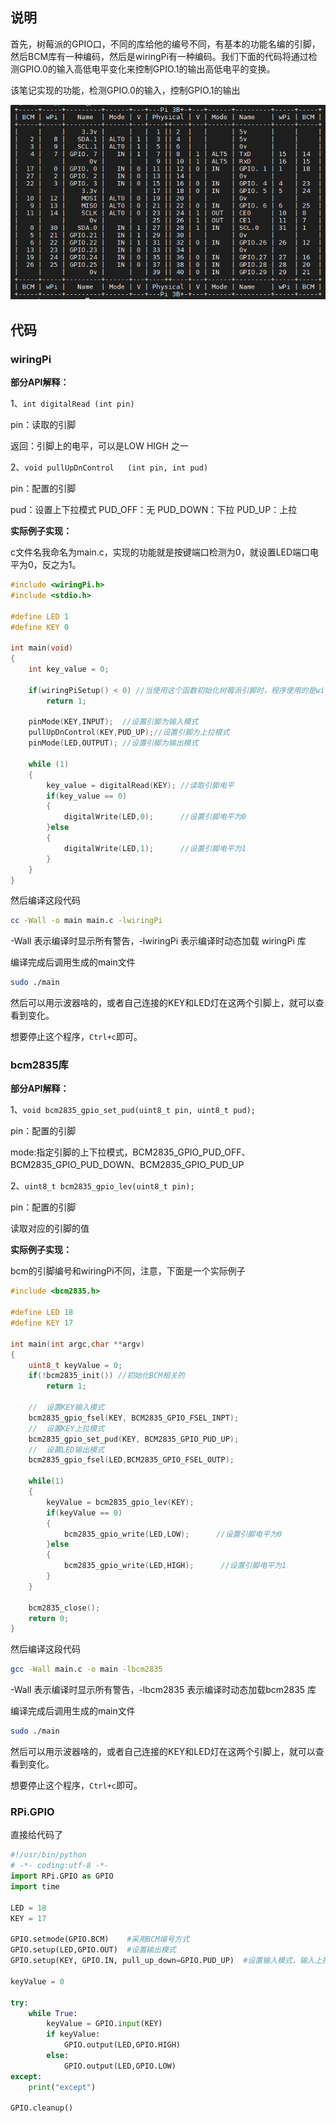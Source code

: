 ## 说明

首先，树莓派的GPIO口，不同的库给他的编号不同，有基本的功能名编的引脚，然后BCM库有一种编码，然后是wiringPi有一种编码。我们下面的代码将通过检测GPIO.0的输入高低电平变化来控制GPIO.1的输出高低电平的变换。

该笔记实现的功能，检测GPIO.0的输入，控制GPIO.1的输出

![image-20240817201702470](image/02_GPIO输出控制/image-20240817201702470.png)

## 代码

### wiringPi

**部分API解释：**

1、`int digitalRead (int pin)`

pin：读取的引脚

返回：引脚上的电平，可以是LOW HIGH 之一

2、`void pullUpDnControl   (int pin, int pud) `

pin：配置的引脚

pud：设置上下拉模式 PUD_OFF：无     PUD_DOWN：下拉     PUD_UP：上拉

**实际例子实现：**

c文件名我命名为main.c，实现的功能就是按键端口检测为0，就设置LED端口电平为0，反之为1。

```c
#include <wiringPi.h>
#include <stdio.h>

#define LED 1
#define KEY 0

int main(void)
{
    int key_value = 0;

    if(wiringPiSetup() < 0) //当使用这个函数初始化树莓派引脚时，程序使用的是wiringPi 引脚编号表。
        return 1;
    
    pinMode(KEY,INPUT);  //设置引脚为输入模式
    pullUpDnControl(KEY,PUD_UP);//设置引脚为上拉模式
    pinMode(LED,OUTPUT); //设置引脚为输出模式
    
    while (1)
    {
        key_value = digitalRead(KEY); //读取引脚电平
        if(key_value == 0)
        {
            digitalWrite(LED,0);      //设置引脚电平为0
        }else
        { 
            digitalWrite(LED,1);      //设置引脚电平为1
        }  
    }
}
```

然后编译这段代码

```bash
cc -Wall -o main main.c -lwiringPi
```

 -Wall 表示编译时显示所有警告，-lwiringPi 表示编译时动态加载 wiringPi 库

编译完成后调用生成的main文件

```bash
sudo ./main
```

然后可以用示波器啥的，或者自己连接的KEY和LED灯在这两个引脚上，就可以查看到变化。

想要停止这个程序，`Ctrl+c`即可。

### bcm2835库

**部分API解释：**

1、`void bcm2835_gpio_set_pud(uint8_t pin, uint8_t pud);`

pin：配置的引脚

mode:指定引脚的上下拉模式，BCM2835_GPIO_PUD_OFF、BCM2835_GPIO_PUD_DOWN、BCM2835_GPIO_PUD_UP

2、`uint8_t bcm2835_gpio_lev(uint8_t pin);`

pin：配置的引脚

读取对应的引脚的值

**实际例子实现：**

bcm的引脚编号和wiringPi不同，注意，下面是一个实际例子

```c
#include <bcm2835.h>

#define LED 18
#define KEY 17

int main(int argc,char **argv)
{
    uint8_t keyValue = 0;
    if(!bcm2835_init()) //初始化BCM相关的
        return 1;

    //  设置KEY输入模式
    bcm2835_gpio_fsel(KEY, BCM2835_GPIO_FSEL_INPT);
    //  设置KEY上拉模式
    bcm2835_gpio_set_pud(KEY, BCM2835_GPIO_PUD_UP);
    //  设置LED输出模式
    bcm2835_gpio_fsel(LED,BCM2835_GPIO_FSEL_OUTP); 
    
    while(1)
    {
        keyValue = bcm2835_gpio_lev(KEY);
        if(keyValue == 0)
        {
            bcm2835_gpio_write(LED,LOW);      //设置引脚电平为0
        }else
        { 
            bcm2835_gpio_write(LED,HIGH);      //设置引脚电平为1
        }  
    }
    
    bcm2835_close();
    return 0;
}
```

然后编译这段代码

```bash
gcc -Wall main.c -o main -lbcm2835
```

 -Wall 表示编译时显示所有警告，-lbcm2835 表示编译时动态加载bcm2835 库

编译完成后调用生成的main文件

```bash
sudo ./main
```

然后可以用示波器啥的，或者自己连接的KEY和LED灯在这两个引脚上，就可以查看到变化。

想要停止这个程序，`Ctrl+c`即可。

### RPi.GPIO

直接给代码了 

```python
#!/usr/bin/python
# -*- coding:utf-8 -*-
import RPi.GPIO as GPIO
import time

LED = 18
KEY = 17

GPIO.setmode(GPIO.BCM)    #采用BCM编号方式
GPIO.setup(LED,GPIO.OUT)  #设置输出模式
GPIO.setup(KEY, GPIO.IN, pull_up_down=GPIO.PUD_UP)  #设置输入模式，输入上拉，下拉是GPIO.PUD_DOWN

keyValue = 0

try:
    while True:
        keyValue = GPIO.input(KEY)
        if keyValue:
            GPIO.output(LED,GPIO.HIGH)
        else:
            GPIO.output(LED,GPIO.LOW)
except:
    print("except")

GPIO.cleanup()
```

